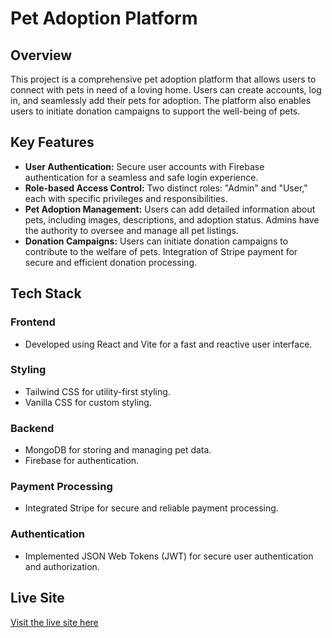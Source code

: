 # Pet Adoption Platform

## Overview
This project is a comprehensive pet adoption platform that allows users to connect with pets in need of a loving home. Users can create accounts, log in, and seamlessly add their pets for adoption. The platform also enables users to initiate donation campaigns to support the well-being of pets.

## Key Features
- **User Authentication:** Secure user accounts with Firebase authentication for a seamless and safe login experience.
- **Role-based Access Control:** Two distinct roles: "Admin" and "User," each with specific privileges and responsibilities.
- **Pet Adoption Management:** Users can add detailed information about pets, including images, descriptions, and adoption status. Admins have the authority to oversee and manage all pet listings.
- **Donation Campaigns:** Users can initiate donation campaigns to contribute to the welfare of pets. Integration of Stripe payment for secure and efficient donation processing.

## Tech Stack
### Frontend
- Developed using React and Vite for a fast and reactive user interface.
### Styling
- Tailwind CSS for utility-first styling.
- Vanilla CSS for custom styling.
### Backend
- MongoDB for storing and managing pet data.
- Firebase for authentication.
### Payment Processing
- Integrated Stripe for secure and reliable payment processing.
### Authentication
- Implemented JSON Web Tokens (JWT) for secure user authentication and authorization.

## Live Site
[Visit the live site here](https://pet-adoption-platform-cc33e.web.app/)
